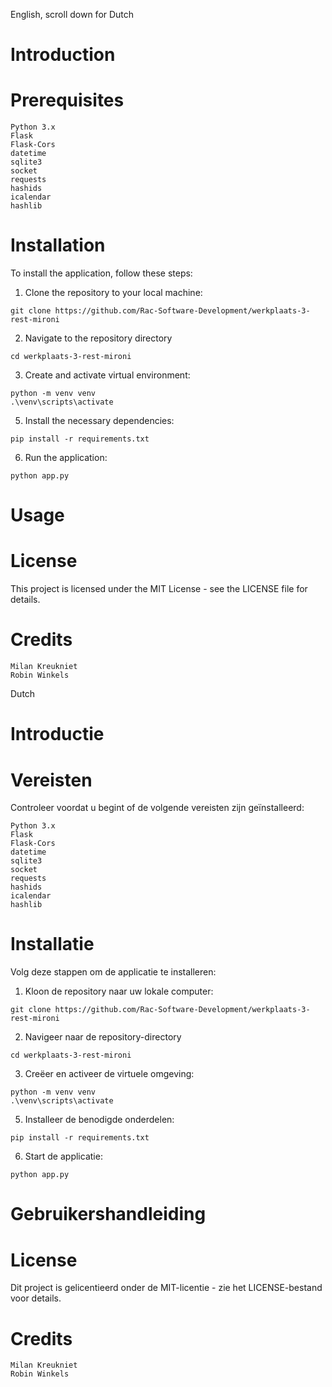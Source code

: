 English, scroll down for Dutch

# Introduction

# Prerequisites
```
Python 3.x
Flask
Flask-Cors
datetime
sqlite3
socket
requests
hashids
icalendar
hashlib
```
# Installation

To install the application, follow these steps:

1. Clone the repository to your local machine:
```
git clone https://github.com/Rac-Software-Development/werkplaats-3-rest-mironi
```

2. Navigate to the repository directory
```
cd werkplaats-3-rest-mironi
```

3. Create and activate virtual environment:
```
python -m venv venv
.\venv\scripts\activate
```

5. Install the necessary dependencies:
```
pip install -r requirements.txt
```

6. Run the application:
```
python app.py
```
# Usage

# License
This project is licensed under the MIT License - see the LICENSE file for details.

# Credits
```
Milan Kreukniet
Robin Winkels
```

Dutch

# Introductie

# Vereisten
Controleer voordat u begint of de volgende vereisten zijn geïnstalleerd:
```
Python 3.x
Flask
Flask-Cors
datetime
sqlite3
socket
requests
hashids
icalendar
hashlib
```

# Installatie

Volg deze stappen om de applicatie te installeren:

1. Kloon de repository naar uw lokale computer:
```
git clone https://github.com/Rac-Software-Development/werkplaats-3-rest-mironi
```

2. Navigeer naar de repository-directory
```
cd werkplaats-3-rest-mironi
```

3. Creëer en activeer de virtuele omgeving:
```
python -m venv venv
.\venv\scripts\activate
```

5. Installeer de benodigde onderdelen:
```
pip install -r requirements.txt
```

6. Start de applicatie:
```
python app.py
```

# Gebruikershandleiding


# License
Dit project is gelicentieerd onder de MIT-licentie - zie het LICENSE-bestand voor details.

# Credits
```
Milan Kreukniet
Robin Winkels
```